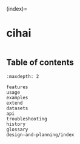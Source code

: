 (index)=

# cihai

```{include} ../README.md
```

## Table of contents

```{toctree}
:maxdepth: 2

features
usage
examples
extend
datasets
api
troubleshooting
history
glossary
design-and-planning/index

```


